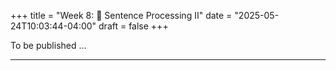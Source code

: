 +++
title = "Week 8: 🧩 Sentence Processing II"
date = "2025-05-24T10:03:44-04:00"
draft = false
+++

To be published ...




<!--
## 📘 Overview
Building sentence structure in real time means juggling **multiple possibilities** while keeping prior words active in **working memory**. This week focuses on **how ambiguities get resolved** under **memory constraints**. We’ll examine **cue-based retrieval and interference**, **locality effects**, and **expectation-based (surprisal)** accounts. You’ll practice **PP-attachment** and **relative clause** parsing, run a **memory–interference mini-demo**, and learn to read **eye-tracking metrics** used in sentence processing research.

---

## 🎯 Learning Goals
By the end of Week 8, you should be able to:

- Explain how **working memory** and **cue-based retrieval** affect online parsing.
- Identify **similarity-based interference** and **locality** effects in comprehension.
- Apply **expectation/surprisal** logic to predict harder vs. easier continuations.
- Diagnose **PP-attachment** and **relative clause** ambiguities and justify your analysis.
- Interpret basic **eye-tracking measures** (first pass, regressions, total time) as evidence for ambiguity resolution and reanalysis.

---

## 📖 Required Reading
- **Traxler (1st ed.), Chapter 4, pp. 155–181** — *Sentence Processing* (ambiguity resolution, memory constraints, attachment, and individual differences).

---

## 🔑 Key Concepts & Mini-Explanations

### 🧠 Working Memory in Parsing
- **Maintenance + retrieval**: Words/phrases must be **kept active** and later **retrieved** to integrate new input. Load rises with **multiple clauses**, **embeddings**, or **long dependencies**.
- **Cue-based retrieval**: The parser uses **cues** (number, gender, thematic role) to fetch the right item from memory. Retrieval is **content-addressable** (jump directly to matches), not serial search.

### 🧲 Similarity-Based Interference
- **Interference** occurs when **distractors** share cues with the true target.  
  - *Example*: *The **keys** to the cabinet **were**…* vs. *The **key** to the cabinets **were**…* (number-marked distractor can mislead agreement or slow parsing).
- Predicts **more errors/slowdowns** when **multiple nouns** match retrieval cues (e.g., two plural NPs near the verb).

### 📏 Locality & Dependency Length
- **Locality effects**: Integrating two elements is harder when they are **farther apart** (longer **dependency length**).  
- Nested/center-embedded clauses produce **processing overload**:  
  - *The reporter [that the senator [that the journalist criticized] attacked] resigned.*

### 📈 Expectation & Surprisal
- **Expectation-based parsing**: Readers build **probabilistic expectations** from **frequency** and **context**.  
- **Surprisal** ≈ –log P(word | context): **unexpected** words/structures cause larger slowdowns.  
- Predicts easier processing when context **strongly predicts** the upcoming structure.

### 🧩 PP-Attachment Ambiguity
- *I saw the man with the telescope.*  
  - **VP-attachment**: *saw (with the telescope)* (instrument).  
  - **NP-attachment**: *the man (with the telescope)* (modifier).  
- Resolution relies on **verb bias**, **plausibility**, and **prosody/punctuation**.

### 🧱 Relative Clause Ambiguity (Subject vs. Object RC)
- **Subject RC (SRC)**: *The reporter [who __ attacked the senator] …*  
- **Object RC (ORC)**: *The reporter [who the senator attacked __ ] …*  
- ORCs often **harder** (longer dependency, interference from interveners). **Animacy** and **case marking** can mitigate difficulty (cross-linguistic variation).

### 👣 Evidence from Eye-Tracking
- **First fixation** / **first pass** time: early processing.  
- **Regression path (go-past)**: time including the **first regression**—sensitive to **garden-paths**.  
- **Total time**: later integration/repair.  
- **Where slowdowns appear** helps localize **disambiguation points** and **reanalysis** cost.

### 🧪 Good-Enough Comprehension
- Under load/time pressure, readers may build **shallow** representations guided by plausibility (“good enough”) rather than full syntactic detail—especially in noisy contexts.

---

## 📝 Pre-Class Activities
1. **Read** pp. 155–181 and mark one **PP-attachment** and one **RC** example that slowed you down.  
2. **Cloze guess**: For the stem *“The editor realized the article …”* write **three continuations** (from most to least expected).  
3. **Memory rehearsal**: Read and repeat aloud a sentence with one **center-embedding**; notice where you hesitate.

---

## 💬 In-Class Activities

### 1) Interference Mini-Demo (10 min)
- Instructor presents pairs; you predict which is harder and why:  
  1. *The **keys** to the cabinet **were** on the table.*  
  2. *The **key** to the cabinets **were** on the table.*  
- Discuss: Which cues (number, proximity) created **retrieval conflict**?

### 2) PP-Attachment Workshop (15 min)
- **Pairs** label each sentence as **VP-attach** or **NP-attach** and give **one cue** (verb bias/plausibility/prosody) that favors your choice.  
  - *I photographed the girl with the **drone**.*  
  - *I bumped the vase with the **elbow**.*  
  - *They spotted the hiker with the **binoculars**.*  
- **Bonus rewrite**: Add **comma**/**that**/**prosody** to force your intended reading.

### 3) Relative Clause Lab (15 min)
- **Triads**: Classify as **SRC** or **ORC**; predict difficulty and **why** (distance/interference/animacy).  
  - *The researcher who __ praised the technicians presented the results.*  
  - *The researcher who the technicians praised __ presented the results.*  
  - *The patient that the nurse with the badges comforted __ recovered quickly.*  
- **Tweak** animacy/case to reduce difficulty and re-test your prediction.

### 4) Surprisal & Continuations (10 min)
- Groups propose **high- vs low-expectation** continuations for stems like:  
  - *Because the chef forgot the* …  
  - *When the witness identified the* …  
- Rank continuations from most to least **expected**; predict where **slowdowns** would occur.

### 5) Reading Measures Quick Read (8 min)
- Given a short ambiguous paragraph, identify the **disambiguation region**.  
- Decide which measure (first pass, go-past, total time) would likely show the **largest effect**, and why.

### 6) Wrap (2 min)
- On a sticky: write **one interference cue** and **one way** to reduce it (e.g., change number/animacy or add a function word).

---

## 🔁 Post-Class Review
- **One-pager**: For one PP sentence and one RC sentence, list: ambiguity type → cues considered → final parse → predicted **slowdown region**.  
- **Reflection (100–120 words)**: Which framework (**locality**, **interference**, or **surprisal**) best explained your own slowdowns today? Give one concrete example.

---

## 🏠 Homework
- **Textbook “Test Yourself”** (Ch. 4, pp. 155–181) items on ambiguity resolution and memory constraints.  
- **Short analysis (≈150–200 words)**: Choose an English news sentence with a PP or RC ambiguity. Analyze resolution using **two** lenses (e.g., interference **and** surprisal).  
- **Optional**: Collect two **self-made minimal pairs** that manipulate **distance** (short vs. long dependency) and predict which will be harder.

---

## 🧩 Self-Check Questions

**Q1.** What is **cue-based retrieval**, and how does it explain interference?  
<!-- Retrieval uses diagnostic cues (e.g., number, case) to directly access items in memory; similar distractors that partially match the cues compete, causing slowdowns or errors. -->
<!--
**Q2.** Give an example of a **locality effect**.  -->
<!-- Longer distances between dependent elements (e.g., subject–verb) increase processing cost, especially in center-embedded structures. -->
<!--
**Q3.** How does **surprisal** predict processing difficulty?  -->
<!-- Higher surprisal (lower conditional probability of a word/structure) leads to larger processing slowdowns at that point. -->
<!--
**Q4.** In *I saw the man with the telescope*, what cues could bias **VP** vs **NP** attachment?  -->
<!-- Verb instrument bias (see/photograph), plausibility of instrument vs modifier, prosody/commas, and discourse focus. -->
<!--
**Q5.** Why are **object relative clauses** often harder than **subject relatives**? --> 
<!-- Longer dependencies and more opportunities for similarity-based interference due to intervening nouns; animacy/case cues can mitigate the cost. -->

---
<!--
## 🧰 Key Terms
**Cue-based retrieval**, **Similarity-based interference**, **Locality (dependency length)**, **Expectation**, **Surprisal**, **PP-attachment (VP vs NP)**, **Subject/Object relative clause (SRC/ORC)**, **Filler–gap dependency**, **First pass/Go-past/Total time**, **Good-enough processing**.

---

## 🌐 Optional Resources
- Short explainers on **cue-based parsing** and **surprisal** (intro-level blog posts/videos).  
- Eye-tracking visualization examples showing **regressions** at disambiguation points.  
- Practice sets for **PP-attachment** and **relative clause** ambiguities.

---

### ✅ How to use these notes
- **Before class:** preview key terms; try the cloze/continuation predictions.  
- **During class:** justify each parse with **explicit cues** (bias, plausibility, distance).  
- **After class:** connect your slowdowns to **interference**, **locality**, or **surprisal** and note which lens felt most explanatory.

-->










<!--
## 📘 Overview

This week continues our exploration of discourse processing, with a special focus on how we use **inference** to connect and enrich the information conveyed across sentences. We explore key types of inferences—**bridging**, **elaborative**, and **predictive**—and the cognitive and neural mechanisms that support their generation during reading and listening.

---

## 🧠 Core Concepts

### What Are Inferences?

- Inferences are **unstated connections or conclusions** drawn by the reader to construct a **coherent mental representation**.
- Readers and listeners go beyond literal input to **fill in gaps**, **explain causal links**, and **anticipate outcomes**.

---

### Bridging Inferences (Backward)

- Needed to **maintain coherence** when connections are implicit.
- Example:
  > “The vase fell. Sarah swept up the pieces.”
  - Inference: The vase broke.
- These are **memory-based** and often automatic.

---

### Elaborative Inferences (Forward)

- Add **new, plausible information** beyond what’s stated.
- Example:
  > “The actress stepped onto the stage.” → She might perform or speak.
- These depend on **goals**, **schemas**, and **world knowledge**.
- Can be **optional** and variable across readers.

---

### Predictive Inferences

- Readers often anticipate **what will come next**.
- Example:
  > “The storm clouds gathered...” → Rain is likely.
- The **strength** of predictive inferences depends on context and individual differences.

---

### Memory and Updating

- **Situation models** are updated as new information arrives.
- Inferences can guide **activation**, **integration**, and **suppression** processes.
- Updating involves deciding whether new input **modifies**, **adds to**, or **replaces** previous info.

---

### Brain and Inference Generation

- Neuroimaging studies show:
  - **Medial prefrontal cortex** supports situation updating.
  - **Right hemisphere** often recruited for making global coherence inferences.
- Patients with brain injury often struggle with **bridging and elaborative** inference tasks:contentReference[oaicite:0]{index=0}.

---

## 📚 Reading

- Traxler (2012), Chapter 5: *Discourse Processing* (pp. 210–230)

---

## 🏷️ Key Terms

| Term | Definition |
|------|------------|
| **Inference** | A mental process of deriving unstated conclusions or connections |
| **Bridging Inference** | Inference that connects a new sentence to previous discourse |
| **Elaborative Inference** | Inference that enriches the situation model with unstated but plausible information |
| **Predictive Inference** | Expectation about upcoming content based on prior context |
| **Situation Model Updating** | The revision of mental representations as discourse unfolds |

---

## 🧪 Examples & In-Class Activities

### 🔄 Inference Generation Challenge

- Provide students with short texts missing an explicit link (e.g., cause/effect).
- Ask: “What must be true for this story to make sense?”

### 🧠 Bridging vs. Elaborative Sorting Task

- Given 10 example inferences, students classify them as **bridging**, **elaborative**, or **predictive**.

### 📖 Contextual Prediction Game

- Pause after a context sentence.
- Students write down what they think comes next.
- Compare against actual continuation and reflect.

---

## ❓ Self-Check Questions

1. What is the difference between bridging and elaborative inferences?
2. How do situation models change as we receive new input?
3. What kinds of information support predictive inferences?
4. How does the brain contribute to inference generation?
5. Can all inferences be controlled? Are they always useful?

---

## 🧩 Practice Prompt (Adapted)

> Read the sentence:  
> “The engine sputtered, and the car rolled to a stop.”  
> - What inferences can you draw about what happened?  
> - What types of inferences are these, and how do they support comprehension?

---

## 🔁 Related Chapters

- Chapter 4: *Sentence Processing* (syntactic ambiguity and interpretation)
- Chapter 6: *Reference* (linking entities across discourse)
-->